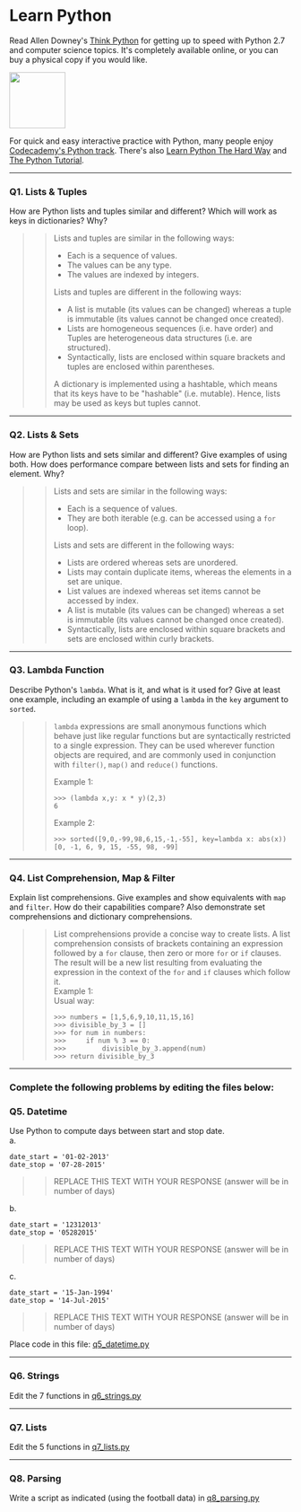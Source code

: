 # Learn Python

Read Allen Downey's [Think Python](http://www.greenteapress.com/thinkpython/) for getting up to speed with Python 2.7 and computer science topics. It's completely available online, or you can buy a physical copy if you would like.

<a href="http://www.greenteapress.com/thinkpython/"><img src="img/think_python.png" style="width: 100px;" target="_blank"></a>

For quick and easy interactive practice with Python, many people enjoy [Codecademy's Python track](http://www.codecademy.com/en/tracks/python). There's also [Learn Python The Hard Way](http://learnpythonthehardway.org/book/) and [The Python Tutorial](https://docs.python.org/2/tutorial/).

---

### Q1. Lists &amp; Tuples

How are Python lists and tuples similar and different? Which will work as keys in dictionaries? Why?

>> Lists and tuples are similar in the following ways:
>> - Each is a sequence of values.
>> - The values can be any type.
>> - The values are indexed by integers.
>>
>> Lists and tuples are different in the following ways:
>> - A list is mutable (its values can be changed) whereas a tuple is immutable (its values cannot be changed once created).
>> - Lists are homogeneous sequences (i.e. have order) and Tuples are heterogeneous data structures (i.e. are structured).
>> - Syntactically, lists are enclosed within square brackets and tuples are enclosed within parentheses.
>>
>> A dictionary is implemented using a hashtable, which means that its keys have to be "hashable" (i.e. mutable). Hence, lists may be used as keys but tuples cannot.

---

### Q2. Lists &amp; Sets

How are Python lists and sets similar and different? Give examples of using both. How does performance compare between lists and sets for finding an element. Why?

>> Lists and sets are similar in the following ways:
>> - Each is a sequence of values.
>> - They are both iterable (e.g. can be accessed using a `for` loop).
>>
>> Lists and sets are different in the following ways:
>> - Lists are ordered whereas sets are unordered.
>> - Lists may contain duplicate items, whereas the elements in a set are unique.
>> - List values are indexed whereas set items cannot be accessed by index.
>> - A list is mutable (its values can be changed) whereas a set is immutable (its values cannot be changed once created).
>> - Syntactically, lists are enclosed within square brackets and sets are enclosed within curly brackets.

---

### Q3. Lambda Function

Describe Python's `lambda`. What is it, and what is it used for? Give at least one example, including an example of using a `lambda` in the `key` argument to `sorted`.

>> `lambda` expressions are small anonymous functions which behave just like regular functions but are syntactically restricted to a single expression. They can be used wherever function objects are required, and are commonly used in conjunction with `filter()`, `map()` and `reduce()` functions.
>>  
>> Example 1:  
>> ```
>> >>> (lambda x,y: x * y)(2,3)  
>> 6
>> ```  
>>  
>> Example 2:  
>> ```
>> >>> sorted([9,0,-99,98,6,15,-1,-55], key=lambda x: abs(x))  
>> [0, -1, 6, 9, 15, -55, 98, -99]
>> ```

---

### Q4. List Comprehension, Map &amp; Filter

Explain list comprehensions. Give examples and show equivalents with `map` and `filter`. How do their capabilities compare? Also demonstrate set comprehensions and dictionary comprehensions.

>> List comprehensions provide a concise way to create lists. A list comprehension consists of brackets containing an expression followed by a `for` clause, then zero or more `for` or `if` clauses. The result will be a new list resulting from evaluating the expression in the context of the `for` and `if` clauses which follow it.  
>> Example 1:  
>> Usual way:  
>> ```
>> >>> numbers = [1,5,6,9,10,11,15,16]  
>> >>> divisible_by_3 = []  
>> >>> for num in numbers:  
>> >>>     if num % 3 == 0:  
>> >>>         divisible_by_3.append(num)  
>> >>> return divisible_by_3  
>> ```

---

### Complete the following problems by editing the files below:

### Q5. Datetime
Use Python to compute days between start and stop date.   
a.  

```
date_start = '01-02-2013'    
date_stop = '07-28-2015'
```

>> REPLACE THIS TEXT WITH YOUR RESPONSE (answer will be in number of days)

b.  
```
date_start = '12312013'  
date_stop = '05282015'  
```

>> REPLACE THIS TEXT WITH YOUR RESPONSE (answer will be in number of days)

c.  
```
date_start = '15-Jan-1994'      
date_stop = '14-Jul-2015'  
```

>> REPLACE THIS TEXT WITH YOUR RESPONSE  (answer will be in number of days)

Place code in this file: [q5_datetime.py](python/q5_datetime.py)

---

### Q6. Strings
Edit the 7 functions in [q6_strings.py](python/q6_strings.py)

---

### Q7. Lists
Edit the 5 functions in [q7_lists.py](python/q7_lists.py)

---

### Q8. Parsing
Write a script as indicated (using the football data) in [q8_parsing.py](python/q8_parsing.py)





